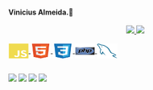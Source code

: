 #### Vinicius Almeida.🙂


<div align="center">
  <a href="https://github.com/vinixfa">
  <img height="180em" src="https://github-readme-stats.vercel.app/api?username=vinixfa&show_icons=true&theme=merko&include_all_commits=true&count_private=true"/>
  <img height="180em" src="https://github-readme-stats.vercel.app/api/top-langs/?username=vinixfa&layout=compact&langs_count=7&theme=merko"/>
</div>
  
  <div style="display: inline_block"><br>
  <img align="center" alt="vini-Js" height="30" width="40" src="https://raw.githubusercontent.com/devicons/devicon/master/icons/javascript/javascript-plain.svg">
  <img align="center" alt="vini-HTML" height="30" width="40" src="https://raw.githubusercontent.com/devicons/devicon/master/icons/html5/html5-original.svg">
  <img align="center" alt="vini-CSS" height="30" width="40" src="https://raw.githubusercontent.com/devicons/devicon/master/icons/css3/css3-original.svg">
 <img align="center" alt="vini-CSS" height="30" width="40" src="https://raw.githubusercontent.com/devicons/devicon/master/icons/php/php-original.svg">
     <img align="center" alt="vini-CSS" height="30" width="40" src="https://raw.githubusercontent.com/devicons/devicon/master/icons/mysql/mysql-original.svg">
   
</div>
  
  ##
 
  <a href="https://www.instagram.com/vinixfa/" target="_blank"><img src="https://img.shields.io/badge/-Instagram-%23E4405F?style=for-the-badge&logo=instagram&logoColor=white" target="_blank"></a>
   <a href = "mailto:contatorafaballerini@gmail.com"><img src="https://img.shields.io/badge/-Gmail-%23333?style=for-the-badge&logo=gmail&logoColor=white" target="_blank"></a>
  <a href="https://www.linkedin.com/in/vin%C3%ADcius-almeida-7730b6221/" target="_blank"><img src="https://img.shields.io/badge/-LinkedIn-%230077B5?style=for-the-badge&logo=linkedin&logoColor=white" target="_blank"></a>
 <a href="https://web.whatsapp.com/" target="_blank"><img src="https://img.shields.io/badge/WhatsApp-25D366?style=for-the-badge&logo=whatsapp&logoColor=white" target="_blank"></a>
